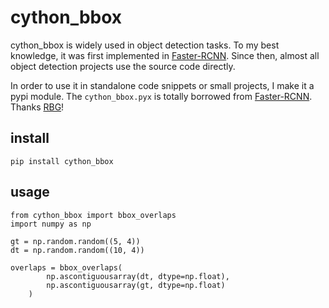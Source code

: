 # cython_bbox

cython_bbox is widely used in object detection tasks. To my best knowledge, it was first implemented in [Faster-RCNN](https://github.com/rbgirshick/py-faster-rcnn). Since then, almost all object detection projects use the source code directly.

In order to use it in standalone code snippets or small projects, I make it a pypi module. The `cython_bbox.pyx` is totally borrowed from [Faster-RCNN](https://github.com/rbgirshick/py-faster-rcnn). Thanks [RBG](http://www.rossgirshick.info/)!

## install

```
pip install cython_bbox
```

## usage


```
from cython_bbox import bbox_overlaps
import numpy as np

gt = np.random.random((5, 4))
dt = np.random.random((10, 4))

overlaps = bbox_overlaps(
        np.ascontiguousarray(dt, dtype=np.float),
        np.ascontiguousarray(gt, dtype=np.float)
    )

```
